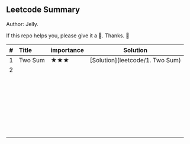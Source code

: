 ## Leetcode Summary

Author: Jelly.

If this repo helps you, please give it a 🌟. Thanks. 🥰

| #    | Title   | importance |            Solution             |
| :--- | :------ | ---------- | :-----------------------------: |
| 1    | Two Sum | ★★★        | [Solution](leetcode/1. Two Sum) |
| 2    |         |            |                                 |
|      |         |            |                                 |
|      |         |            |                                 |
|      |         |            |                                 |
|      |         |            |                                 |
|      |         |            |                                 |
|      |         |            |                                 |
|      |         |            |                                 |
|      |         |            |                                 |
|      |         |            |                                 |
|      |         |            |                                 |
|      |         |            |                                 |
|      |         |            |                                 |
|      |         |            |                                 |
|      |         |            |                                 |
|      |         |            |                                 |
|      |         |            |                                 |
|      |         |            |                                 |
|      |         |            |                                 |
|      |         |            |                                 |
|      |         |            |                                 |
|      |         |            |                                 |
|      |         |            |                                 |
|      |         |            |                                 |
|      |         |            |                                 |
|      |         |            |                                 |
|      |         |            |                                 |
|      |         |            |                                 |
|      |         |            |                                 |


